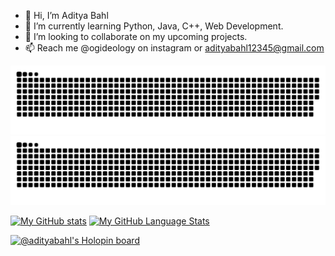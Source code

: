 - 👋 Hi, I’m Aditya Bahl
- 🌱 I’m currently learning Python, Java, C++, Web Development.
- 💞️ I’m looking to collaborate on my upcoming projects.
- 📫 Reach me @ogideology on instagram or adityabahl12345@gmail.com

<!---
AdityaBahl/AdityaBahl is a ✨ special ✨ repository because its `README.md` (this file) appears on your GitHub profile.
You can click the Preview link to take a look at your changes.
--->
![github contribution grid snake animation](https://raw.githubusercontent.com/AdityaBahl/AdityaBahl/output/github-contribution-grid-snake-dark.svg#gh-dark-mode-only)![github contribution grid snake animation](https://raw.githubusercontent.com/AdityaBahl/AdityaBahl/output/github-contribution-grid-snake.svg#gh-light-mode-only)


[![My GitHub stats](https://github-readme-stats.vercel.app/api?username=adityabahl&count_private=true&theme=tokyonight&showicons=true)](https://github.com/anuraghazra/github-readme-stats)
[![My GitHub Language Stats](https://github-readme-stats.vercel.app/api/top-langs/?username=adityabahl&langs_count=5&theme=tokyonight)]()

[![@adityabahl's Holopin board](https://holopin.me/adityabahl)](https://holopin.io/@adityabahl)
